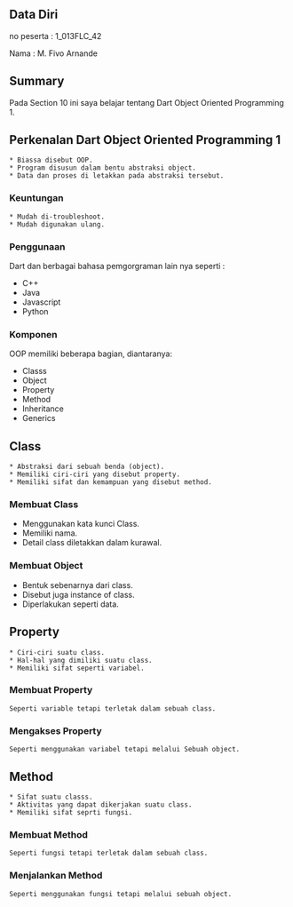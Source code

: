 ## Data Diri

no peserta : 1_013FLC_42

Nama : M. Fivo Arnande

## Summary
Pada Section 10 ini saya belajar tentang Dart Object Oriented Programming 1.

## Perkenalan Dart Object Oriented Programming 1
    * Biassa disebut OOP.
    * Program disusun dalam bentu abstraksi object.
    * Data dan proses di letakkan pada abstraksi tersebut.
### Keuntungan
    * Mudah di-troubleshoot.
    * Mudah digunakan ulang.
### Penggunaan 
Dart dan berbagai bahasa pemgorgraman lain nya seperti :
* C++
* Java
* Javascript
* Python
### Komponen
OOP memiliki beberapa bagian, diantaranya:
* Classs
* Object
* Property
* Method
* Inheritance
* Generics
## Class
    * Abstraksi dari sebuah benda (object).
    * Memiliki ciri-ciri yang disebut property.
    * Memiliki sifat dan kemampuan yang disebut method.
### Membuat Class
* Menggunakan kata kunci Class.
* Memiliki nama.
* Detail class diletakkan dalam kurawal.
### Membuat Object
* Bentuk sebenarnya dari class.
* Disebut juga instance of class.
* Diperlakukan seperti data.
## Property
    * Ciri-ciri suatu class.
    * Hal-hal yang dimiliki suatu class.
    * Memiliki sifat seperti variabel.
### Membuat Property
    Seperti variable tetapi terletak dalam sebuah class.
### Mengakses Property
    Seperti menggunakan variabel tetapi melalui Sebuah object.
## Method
    * Sifat suatu classs.
    * Aktivitas yang dapat dikerjakan suatu class.
    * Memiliki sifat seprti fungsi.
### Membuat Method
    Seperti fungsi tetapi terletak dalam sebuah class.
### Menjalankan Method
    Seperti menggunakan fungsi tetapi melalui sebuah object.